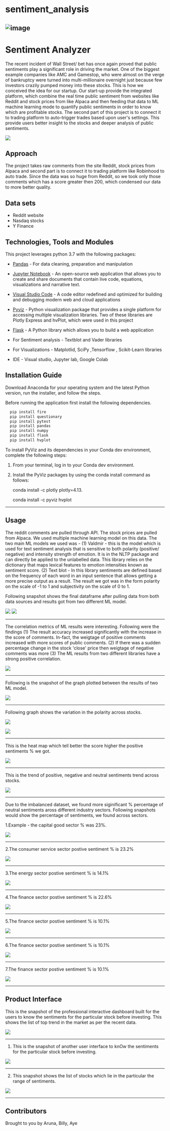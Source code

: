 # sentiment_analysis
![image](https://user-images.githubusercontent.com/75597926/115327626-1c534780-a144-11eb-9c73-4b5e82ac6267.jpeg)
------------------------------------------------------------------

# Sentiment Analyzer

The recent incident of Wall Street/ bet has once again proved that public sentiments play a significant role in driving the market.  One of the biggest example companies like AMC and Gamestop, who were almost on the verge of bankruptcy were turned into multi-millionaire overnight just because few investors crazily pumped money into these stocks. This is how we conceived the idea for our startup. Our start-up provide the integrated platform, which combine the real time public sentiment from websites like Reddit and stock prices from like Alpaca and then feeding that data to ML machine learning mode to quantify public sentiments in order to know which are profitable stocks. The second part of this project is to connect it to trading platform to auto-trigger trades based upon user's settings. This provide users better insight to the stocks and deeper analysis of public sentiments.

![](snapshots/intro.PNG)

## Approach
The project takes raw comments from the site Reddit, stock prices from Alpaca and second part is to connect it to trading platform like Robinhood to auto trade. Since the data was so huge from Reddit, so we took only those comments which has a score greater then 200, which condensed our data to more better quality.

## Data sets 
- Reddit website
- Nasdaq stocks
- Y Finance

## Technologies, Tools and Modules 

This project leverages python 3.7 with the following packages:

* [Pandas](https://pandas.pydata.org/) - For data cleaning, preparation and manipulation

* [Jupyter Notebook](https://jupyter.org/) - An open-source web application that allows you to create and share documents that contain live code, equations, visualizations and narrative text.

* [Visual Studio Code](https://code.visualstudio.com/) - A code editor redefined and optimized for building and debugging modern web and cloud applications

* [Pyviz](https://pyviz.org/) - Python visualization package that provides a single platform for accessing multiple visualization libraries. Two of these libraries are Plotly Express and hvPlot, which were used in this project

* [Flask](https://flask.palletsprojects.com/en/1.1.x/) - A Python library which allows you to build a web application

* For Sentiment analysis  - Textblot and Vader libraries
* For Visualizations - Matplotlid, SciPy ,Tensorflow , Scikit-Learn libraries
* IDE - Visual studio, Jupyter lab, Google Colab

## Installation Guide

Download Anaconda for your operating system and the latest Python version, run the installer, and follow the steps.

Before running the application first install the following dependencies.

```python
  pip install fire
  pip install questionary
  pip install pytest
  pip install pandas
  pip install numpy
  pip install flask
  pip install hvplot
```

To install PyViz and its dependencies in your Conda dev environment, complete the following steps:

1. From your terminal, log in to your Conda dev environment.

2. Install the PyViz packages by using the conda install command as follows:
    
	conda install -c plotly plotly=4.13.
    
    conda install -c pyviz hvplot
-----------------------------------------------------------------------------------------------------------------------------------------------------

## Usage

The reddit comments are pulled through API. The stock prices are pulled from Alpaca. We used multiple machine learning model on this data. The two main ML models we used was - (1) Valdmir - this is the model which is used for text sentiment analysis that is sensitive to both polarity (positive/ negative) and intensity strength of emotion. It is in the NLTP package and can directly be applied to the unlabelled data. This library relies on the dictionary that maps lexical features to emotion intensities known as sentiment score. (2) Text blot - In this library sentiments are defined based on the frequency of each word in an input sentence that allows getting a more precise output as a result. The result we got was in the form polarity on the scale of -1 to 1 and subjectivity on the scale of 0 to 1.

Following snapshot shows the final dataframe after pulling data from both data sources and results got from two different ML model.

![](snapshots/dataframe_headline.PNG)
![](snapshots/dataframe_content.PNG)

--------------------------------------------------------------------------------------------------------------------------------------------

The correlation metrics of ML results were interesting. Following were the findings (1) The result accuracy increased significantly with the increase in the score of comments. In-fact, the weigtage of positive comments increased with more scores of public comments. (2) If there was a sudden percentage change in the stock 'close' price then weigtage of negative comments was more (3) The ML results from two different libraries have a strong  positive correlation.

![](snapshots/correlation.PNG)

--------------------------------------------------------------------------------------------------------------------------------------------

Following is the snapshot of the graph plotted between the results of two ML model.

![](snapshots/cross_results.PNG)

--------------------------------------------------------------------------------------------------------------------------------------------

Following graph shows the variation in the polarity across stocks.

![](snapshots/snapshots.PNG)

![](snapshots/polarity_variation.PNG)

--------------------------------------------------------------------------------------------------------------------------------------------

This is the heat map which tell better the score higher the positive sentiments % we got.

![](snapshots/score.PNG)

--------------------------------------------------------------------------------------------------------------------------------------------

This is the trend of positive, negative and neutral sentiments trend across stocks.

![](snapshots/sentiment_trend.PNG)

--------------------------------------------------------------------------------------------------------------------------------------------

Due to the imbalanced dataset, we found more siginificant % percentage of neutral sentiments aross different industry sectors. Following snapshots would show the percentage of sentiments, we found across sectors. 

1.Example - the capital good sector % was 23%.

![](snapshots/capital_goods.PNG)

--------------------------------------------------------------------------------------------------------------------------------------------

2.The consumer service sector postive sentiment % is 23.2%

![](snapshots/customer_services.PNG)

--------------------------------------------------------------------------------------------------------------------------------------------

3.The energy sector postive sentiment % is 14.1%

![](snapshots/energy.PNG)

--------------------------------------------------------------------------------------------------------------------------------------------

4.The finance sector postive sentiment % is 22.6%

![](snapshots/finance.PNG)

--------------------------------------------------------------------------------------------------------------------------------------------

5.The finance sector postive sentiment % is 10.1%

![](snapshots/health_care.PNG)

--------------------------------------------------------------------------------------------------------------------------------------------

6.The finance sector postive sentiment % is 10.1%

![](snapshots/public_utilities.PNG)

--------------------------------------------------------------------------------------------------------------------------------------------

7.The finance sector postive sentiment % is 10.1%

![](snapshots/public_utilities.PNG)

--------------------------------------------------------------------------------------------------------------------------------------------

## Product Interface 

This is the snapshot of the professional interactive dashboard built for the users to know the sentiments for the particular stock before investing.
This shows the list of top trend in the market as per the recent data.

![](snapshots/public_sentiments.PNG)

--------------------------------------------------------------------------------------------------------------------------------------------

1. This is the snapshot of another user interface to knOw the sentiments for the particular stock before investing. 

![](snapshots/for_which_stock.PNG)

--------------------------------------------------------------------------------------------------------------------------------------------

2. This snapshot shows the list of stocks which lie in the particular the range of sentiments.

![](snapshots/range_of_Sentiments.PNG)

--------------------------------------------------------------------------------------------------------------------------------------------



## Contributors

Brought to you by Aruna, Billy, Aye

